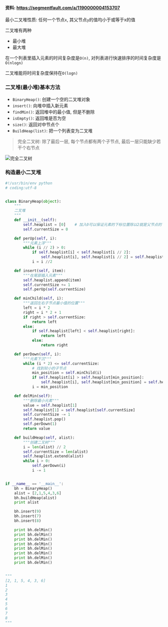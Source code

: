 
#### 资料: https://segmentfault.com/a/1190000004153707


最小二叉堆性质: 任何一个节点`x`, 其父节点`y`的值均小于或等于x的值

二叉堆有两种

- 最小堆
- 最大堆

在一个列表里插入元素的时间复杂度是`O(n)`, 对列表进行快速排序的时间复杂度是`O(nlogn)`

二叉堆能将时间复杂度保持在`O(logn)`





### 二叉堆(最小堆)基本方法

- `BinaryHeap()`: 创建一个空的二叉堆对象
- `insert()`: 向堆中插入新元素
- `findMin()`: 返回堆中的最小值, 但是不删除
- `isEmpty()`: 返回堆是否为空
- `size()`: 返回对中节点个
- `BuildHeap(list)`: 把一个列表变为二叉堆

> 完全二叉树: 除了最后一层, 每个节点都有两个子节点, 最后一层只能缺少若干个右节点

![完全二叉树](https://sfault-image.b0.upaiyun.com/103/804/1038049240-566e7e8450671_articlex)



<!--more-->



### 构造最小二叉堆
```python
#!/usr/bin/env python
# coding:utf-8


class BinaryHeap(object):
    """
    二叉堆
    """
    def __init__(self):
        self.heaplist = [0]    # 加入0可以保证元素的下标位置除以2就是父节点的下标位置
        self.currentSize = 0

    def perUp(self, i):
        """元素上浮"""
        while (i // 2) > 0:
            if self.heaplist[i] < self.heaplist[i // 2]:
                self.heaplist[i], self.heaplist[i // 2] = self.heaplist[i // 2], self.heaplist[i]
            i = i //2

    def insert(self, item):
        """在尾部插入元素"""
        self.heaplist.append(item)
        self.currentSize += 1
        self.perUp(self.currentSize)

    def minChild(self, i):
        """返回左右子节点最小值的位置"""
        left = i * 2
        right = i * 2 + 1
        if right > self.currentSize:
            return left
        else:
            if self.heaplist[left] < self.heaplist[right]:
                return left
            else:
                return right

    def perDown(self, i):
        """元素下沉"""
        while (i * 2) <= self.currentSize:
            # 找到较小的子节点
            min_position = self.minChild(i)
            if self.heaplist[i] > self.heaplist[min_position]:
                self.heaplist[i], self.heaplist[min_position] = self.heaplist[min_position], self.heaplist[i]
            i = min_position

    def delMin(self):
        """删除最小元素"""
        value = self.heaplist[1]
        self.heaplist[1] = self.heaplist[self.currentSize]
        self.currentSize -= 1
        self.heaplist.pop()
        self.perDown(1)
        return value

    def buildHeap(self, alist):
        """创建二叉树"""
        i = len(alist) // 2
        self.currentSize = len(alist)
        self.heaplist.extend(alist)
        while i > 0:
            self.perDown(i)
            i -= 1


if __name__ == '__main__':
    bh = BinaryHeap()
    alist = [2,1,5,4,3,6]
    bh.buildHeap(alist)
    print alist

    bh.insert(9)
    bh.insert(7)
    bh.insert(8)

    print bh.delMin()
    print bh.delMin()
    print bh.delMin()
    print bh.delMin()
    print bh.delMin()
    print bh.delMin()
    print bh.delMin()
    print bh.delMin()


"""
[2, 1, 5, 4, 3, 6]
1
2
3
4
5
6
7
8
"""


```